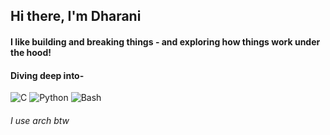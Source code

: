 ## Hi there, I'm Dharani
#### I like building and breaking things - and exploring how things work under the hood!
#### Diving deep into-
![C](https://img.shields.io/badge/-C-blue?style=for-the-badge&logo=c&logoColor=white)
![Python](https://img.shields.io/badge/-Python-yellow?style=for-the-badge&logo=python&logoColor=black)
![Bash](https://img.shields.io/badge/-Bash-black?style=for-the-badge&logo=gnubash&logoColor=white)
###### I use arch btw






